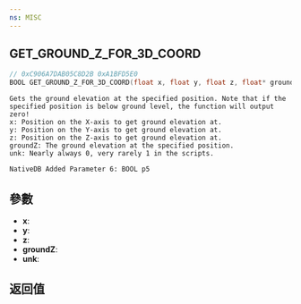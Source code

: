 ```yaml
---
ns: MISC
---
```

## GET_GROUND_Z_FOR_3D_COORD

```c
// 0xC906A7DAB05C8D2B 0xA1BFD5E0
BOOL GET_GROUND_Z_FOR_3D_COORD(float x, float y, float z, float* groundZ, BOOL unk);
```

```
Gets the ground elevation at the specified position. Note that if the specified position is below ground level, the function will output zero!  
x: Position on the X-axis to get ground elevation at.  
y: Position on the Y-axis to get ground elevation at.  
z: Position on the Z-axis to get ground elevation at.  
groundZ: The ground elevation at the specified position.  
unk: Nearly always 0, very rarely 1 in the scripts.  
```

```
NativeDB Added Parameter 6: BOOL p5
```

## 參數
* **x**: 
* **y**: 
* **z**: 
* **groundZ**: 
* **unk**: 

## 返回值
